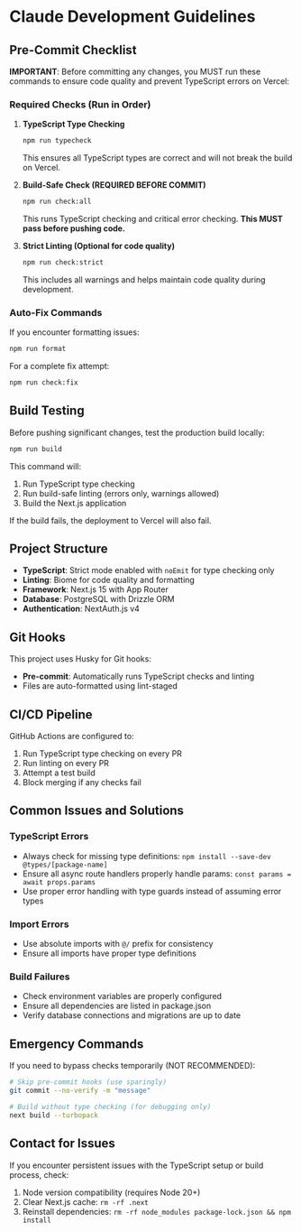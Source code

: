 # Claude Development Guidelines

## Pre-Commit Checklist

**IMPORTANT**: Before committing any changes, you MUST run these commands to ensure code quality and prevent TypeScript errors on Vercel:

### Required Checks (Run in Order)

1. **TypeScript Type Checking**
   ```bash
   npm run typecheck
   ```
   This ensures all TypeScript types are correct and will not break the build on Vercel.

2. **Build-Safe Check (REQUIRED BEFORE COMMIT)**
   ```bash
   npm run check:all
   ```
   This runs TypeScript checking and critical error checking. **This MUST pass before pushing code.**

3. **Strict Linting (Optional for code quality)**
   ```bash
   npm run check:strict
   ```
   This includes all warnings and helps maintain code quality during development.

### Auto-Fix Commands

If you encounter formatting issues:
```bash
npm run format
```

For a complete fix attempt:
```bash
npm run check:fix
```

## Build Testing

Before pushing significant changes, test the production build locally:
```bash
npm run build
```

This command will:
1. Run TypeScript type checking
2. Run build-safe linting (errors only, warnings allowed)
3. Build the Next.js application

If the build fails, the deployment to Vercel will also fail.

## Project Structure

- **TypeScript**: Strict mode enabled with `noEmit` for type checking only
- **Linting**: Biome for code quality and formatting
- **Framework**: Next.js 15 with App Router
- **Database**: PostgreSQL with Drizzle ORM
- **Authentication**: NextAuth.js v4

## Git Hooks

This project uses Husky for Git hooks:
- **Pre-commit**: Automatically runs TypeScript checks and linting
- Files are auto-formatted using lint-staged

## CI/CD Pipeline

GitHub Actions are configured to:
1. Run TypeScript type checking on every PR
2. Run linting on every PR
3. Attempt a test build
4. Block merging if any checks fail

## Common Issues and Solutions

### TypeScript Errors
- Always check for missing type definitions: `npm install --save-dev @types/[package-name]`
- Ensure all async route handlers properly handle params: `const params = await props.params`
- Use proper error handling with type guards instead of assuming error types

### Import Errors
- Use absolute imports with `@/` prefix for consistency
- Ensure all imports have proper type definitions

### Build Failures
- Check environment variables are properly configured
- Ensure all dependencies are listed in package.json
- Verify database connections and migrations are up to date

## Emergency Commands

If you need to bypass checks temporarily (NOT RECOMMENDED):
```bash
# Skip pre-commit hooks (use sparingly)
git commit --no-verify -m "message"

# Build without type checking (for debugging only)
next build --turbopack
```

## Contact for Issues

If you encounter persistent issues with the TypeScript setup or build process, check:
1. Node version compatibility (requires Node 20+)
2. Clear Next.js cache: `rm -rf .next`
3. Reinstall dependencies: `rm -rf node_modules package-lock.json && npm install`